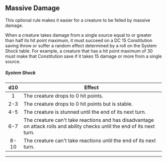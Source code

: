 ﻿## Massive Damage

This optional rule makes it easier for a creature to be felled by massive damage.

When a creature takes damage from a single source equal to or greater than half its hit point maximum, it must succeed on a DC 15 Constitution saving throw or suffer a random effect determined by a roll on the System Shock table. For example, a creature that has a hit point maximum of 30 must make that Constitution save if it takes 15 damage or more from a single source.

##### System Shock
|  d10 | Effect                                                                                                                    |
|:----:|---------------------------------------------------------------------------------------------------------------------------|
|   1  | The creature drops to 0 hit points.                                                                                       |
|  2-3 | The creature drops to 0 hit points but is stable.                                                                         |
|  4-5 | The creature is stunned until the end of its next turn.                                                                   |
|  6-7 | The creature can't take reactions and has disadvantage on attack rolls and ability checks until the end of its next turn. |
| 8-10 | The creature can't take reactions until the end of its next turn.                                                         |

---

